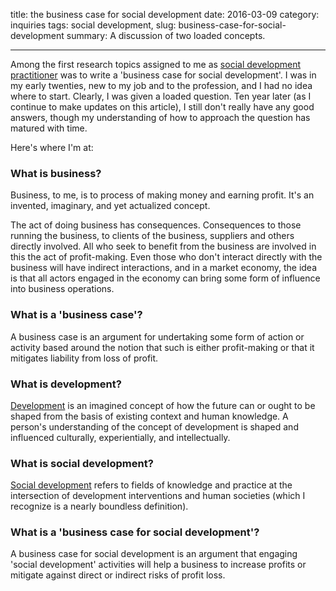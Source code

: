 title: the business case for social development
date: 2016-03-09
category: inquiries
tags: social development,
slug: business-case-for-social-development
summary: A discussion of two loaded concepts.
<!--
icon: file-code-o
-->

---

Among the first research topics assigned to me as [social development practitioner](/terms/social-development-practitioner/) was to write a 'business case for social development'. I was in my early twenties, new to my job and to the profession, and I had no idea where to start. Clearly, I was given a loaded question. Ten year later (as I continue to make updates on this article), I still don't really have any good answers, though my understanding of how to approach the question has matured with time. 

Here's where I'm at:

### What is business?

Business, to me, is to process of making money and earning profit.  It's an invented, imaginary, and yet actualized concept.

The act of doing business has consequences.  Consequences to those running the business, to clients of the business, suppliers and others directly involved. All who seek to benefit from the business are involved in this the act of profit-making.  Even those who don't interact directly with the business will have indirect interactions, and in a market economy, the idea is that all actors engaged in the economy can bring some form of influence into business operations.

### What is a 'business case'?

A business case is an argument for undertaking some form of action or activity based around the notion that such is either profit-making or that it mitigates liability from loss of profit. 

### What is development?

[Development](/terms/development/) is an imagined concept of how the future can or ought to be shaped from the basis of existing context and human knowledge. A person's understanding of the concept of development is shaped and influenced culturally, experientially, and intellectually.

### What is social development?

[Social development](/terms/social-development/) refers to fields of knowledge and practice at the intersection of development interventions and human societies (which I recognize is a nearly boundless definition). 

### What is a 'business case for social development'?

A business case for social development is an argument that engaging 'social development' activities will help a business to increase profits or mitigate against direct or indirect risks of profit loss.
